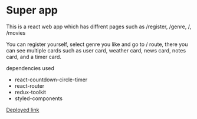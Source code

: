 # Super app

This is a react web app which has diffrent pages such as /register, /genre, /, /movies

You can register yourself, select genre you like and go to / route, there you can see multiple cards such as user card, weather card, news card, notes card, and a timer card. 

dependencies used 
 - react-countdown-circle-timer
 - react-router
 - redux-toolkit
 - styled-components



[Deployed link](https://super-app-psi.vercel.app/) 

